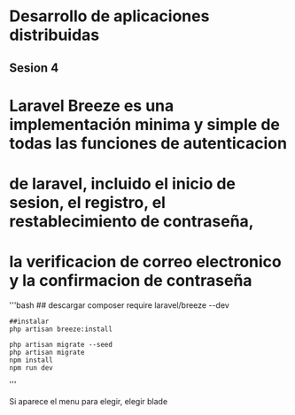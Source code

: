 # Desarrollo de aplicaciones distribuidas
## Sesion 4

# Laravel Breeze es una implementación minima y simple de todas las funciones de autenticacion
# de laravel, incluido el inicio de sesion, el registro, el restablecimiento de contraseña,
# la verificacion de correo electronico y la confirmacion de contraseña
'''bash
    ## descargar
    composer require laravel/breeze --dev

    ##instalar
    php artisan breeze:install

    php artisan migrate --seed
    php artisan migrate
    npm install
    npm run dev
'''

Si aparece el menu para elegir, elegir blade